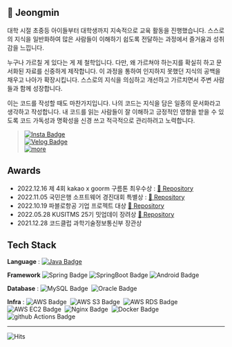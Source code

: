 
## 🌱 Jeongmin
대학 시절 초중등 아이들부터 대학생까지 지속적으로 교육 활동을 진행했습니다. 스스로의 지식을 일반화하여 많은 사람들이 이해하기 쉽도록 전달하는 과정에서 즐거움과 성취감을 느낍니다.

누구나 가르칠 게 있다는 게 제 철학입니다. 다만, 왜 가르쳐야 하는지를 확실히 하고 문서화된 자료를 신중하게 제작합니다. 이 과정을 통하여 인지하지 못했던 지식의 공백을 채우고 나아가 확장시킵니다. 스스로의 지식을 의심하고 개선하고 가르치면서 주변 사람들과 함께 성장합니다.

이는 코드를 작성할 때도 마찬가지입니다. 나의 코드는 지식을 담은 일종의 문서화라고 생각하고 작성합니다. 내 코드를 읽는 사람들이 잘 이해하고 긍정적인 영향을 받을 수 있도록 코드 가독성과 명확성을 신경 쓰고 적극적으로 관리하려고 노력합니다.

> [![Insta Badge](https://img.shields.io/badge/Instagram-E4405F?style=flat&logo=Instagram&logoColor=white)](https://www.instagram.com/yooa.dev/)<br>
[![Velog Badge](https://img.shields.io/badge/Velog-20C997?style=flat&logo=Velog&logoColor=white)](https://velog.io/@jmjmjmz732002)<br>
[![more](https://img.shields.io/badge/Projects-000000?style=flat&logo=Notion)](https://www.notion.so/yooa/4e279dd624064e6388bed1e278e77b82?pvs=4)<br>


## Awards
- 2022.12.16 제 4회 kakao x goorm 구름톤 최우수상 : [🔗 Repository](https://github.com/Jeongminyooa/MyTamla-BackEnd)
- 2022.11.05 국민은행 소프트웨어 경진대회 특별상 : [🔗 Repository](https://github.com/Jeongminyooa/ReValue-BackEnd)
- 2022.10.19 파블로항공 기업 프로젝트 대상 [🔗 Repository](https://github.com/Jeongminyooa/Pablo-air-assignment-qr-scan)
- 2022.05.28 KUSITMS 25기 밋업데이 장려상 [🔗 Repository](https://github.com/Jeongminyooa/forPet-backend)
- 2021.12.28 코드클럽 과학기술정보통신부 장관상

## **Tech Stack** 

**Language** : 
[![Java Badge](https://img.shields.io/badge/Java-007396?style=flat&logo=Java&logoColor=white)](https://github.com/Jeongminyooa/Algorithm_Java)&nbsp;

**Framework**
![Spring Badge](https://img.shields.io/badge/Spring-6DB33F?style=flat&logo=Spring&logoColor=white)
![SpringBoot Badge](https://img.shields.io/badge/Spring&nbsp;Boot-6DB33F?style=flat&logo=springboot&logoColor=white)
![Android Badge](https://img.shields.io/badge/Android-3DDC84?style=flat&logo=Android&logoColor=white)

**Database** : 
![MySQL Badge](https://img.shields.io/badge/MySQL-4479A1?style=flat&logo=MySQL&logoColor=white)&nbsp;
![Oracle Badge](https://img.shields.io/badge/Oracle-F80000?style=flat&logo=Oracle&logoColor=white)&nbsp;

**Infra** : 
![AWS Badge](https://img.shields.io/badge/Amazon&nbsp;AWS-232F3E?style=flat&logo=Amazon-AWS&logoColor=white)&nbsp; 
![AWS S3 Badge](https://img.shields.io/badge/Amazon&nbsp;S3-569A31?style=flat&logo=Amazon-S3&logoColor=white)&nbsp; 
![AWS RDS Badge](https://img.shields.io/badge/Amazon&nbsp;RDS-527FFF?style=flat&logo=Amazon-RDS&logoColor=white)&nbsp; 
![AWS EC2 Badge](https://img.shields.io/badge/Amazon&nbsp;EC2-FF9900?style=flat&logo=Amazon-EC2&logoColor=white)&nbsp; 
![Nginx Badge](https://img.shields.io/badge/NGINX-009639?style=flat&logo=NGINX&logoColor=white)&nbsp; 
![Docker Badge](https://img.shields.io/badge/Docker-2496ED?style=flat&logo=Docker&logoColor=white)&nbsp; 
![github Actions Badge](https://img.shields.io/badge/GitHub&nbsp;Actions-2088FF?style=flat&logo=GitHub-Actions&logoColor=white)&nbsp; 

---
            
![Hits](https://hits.seeyoufarm.com/api/count/incr/badge.svg?url=https%3A%2F%2Fgithub.com%2FJeongminyooa%2Fhit-counter&count_bg=%23CBC5C5&title_bg=%23000000&icon=github.svg&icon_color=%23CBC5C5&title=today+%2F+total&edge_flat=true)

